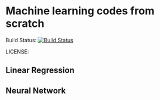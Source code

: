 # Machine learning codes from scratch

Build Status: [![Build Status](https://travis-ci.org/sonapraneeth-a/machine-learning-from-scratch.svg?branch=master)](https://travis-ci.org/sonapraneeth-a/machine-learning-from-scratch)

LICENSE: 

## Linear Regression

## Neural Network
